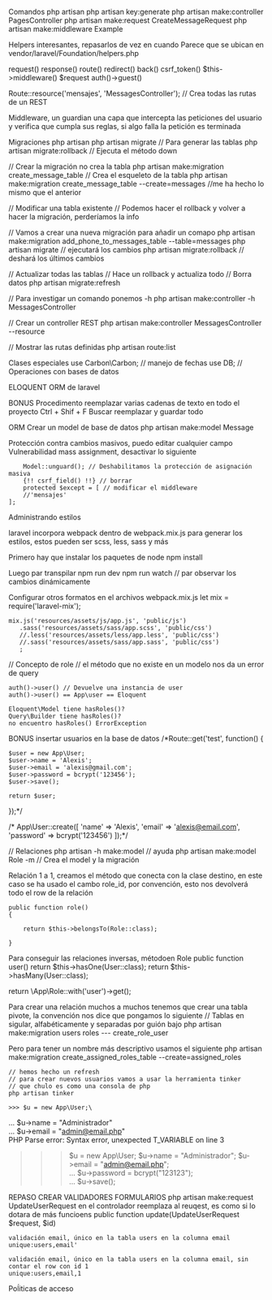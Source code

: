 Comandos php artisan
	php artisan key:generate
	php artisan make:controller PagesController
	php artisan make:request CreateMessageRequest
	php artisan make:middleware Example

Helpers interesantes, repasarlos de vez en cuando
Parece que se ubican en vendor/laravel/Foundation/helpers.php

request()
response()
route()
redirect()
back()
csrf_token()
$this->middleware()
$request
auth()->guest()

Route::resource('mensajes', 'MessagesController'); // Crea todas las rutas de un REST

Middleware, un guardian una capa que intercepta las peticiones del usuario y verifica que cumpla sus reglas, si algo falla la petición es terminada


Migraciones php artisan
php artisan migrate // Para generar las tablas
php artisan migrate:rollback // Ejecuta el método down

// Crear la migración no crea la tabla
php artisan make:migration create_message_table // Crea el esqueleto de la tabla
php artisan make:migration create_message_table --create=messages //me ha hecho lo mismo que el anterior

// Modificar una tabla existente
// Podemos hacer el rollback y volver a hacer la migración, perderíamos la info

// Vamos a crear una nueva migración para añadir un comapo
php artisan make:migration add_phone_to_messages_table --table=messages
php artisan migrate // ejecutará los cambios
php artisan migrate:rollback // deshará los últimos cambios

// Actualizar todas las tablas 
// Hace un rollback y actualiza todo
// Borra datos
php artisan migrate:refresh



// Para investigar un comando ponemos -h
php artisan make:controller -h MessagesController

// Crear un controller REST
php artisan make:controller MessagesController --resource

// Mostrar las rutas definidas
php artisan route:list

Clases especiales
use Carbon\Carbon; // manejo de fechas
use DB; // Operaciones con bases de datos

ELOQUENT
ORM de laravel


BONUS
Procedimento reemplazar varias cadenas de texto en todo el proyecto
	Ctrl + Shif + F
Buscar reemplazar y guardar todo


ORM
Crear un model de base de datos
php artisan make:model Message

Protección contra cambios masivos, puedo editar cualquier campo
Vulnerabilidad mass assignment, desactivar lo siguiente



        Model::unguard(); // Deshabilitamos la protección de asignación masiva
        {!! csrf_field() !!} // borrar
        protected $except = [ // modificar el middleware
        //'mensajes'
    ];

Administrando estilos

laravel incorpora webpack dentro de webpack.mix.js para generar los estilos, estos pueden ser scss, less, sass y más

Primero hay que instalar los paquetes de node
	npm install

Luego par transpilar
	npm run dev
	npm run watch // par observar los cambios dinámicamente

Configurar otros formatos en el archivos webpack.mix.js
	let mix = require('laravel-mix');

	mix.js('resources/assets/js/app.js', 'public/js')
	   .sass('resources/assets/sass/app.scss', 'public/css')
	   //.less('resources/assets/less/app.less', 'public/css')
	   //.sass('resources/assets/sass/app.sass', 'public/css')
	   ;

// Concepto de role
// el método que no existe en un modelo nos da un error de query

	auth()->user() // Devuelve una instancia de user
	auth()->user() == App\user == Eloquent

	Eloquent\Model tiene hasRoles()?
	Query\Builder tiene hasRoles()?
	no encuentro hasRoles() ErrorException













BONUS insertar usuarios en la base de datos
/*Route::get('test', function() {

	$user = new App\User;
	$user->name = 'Alexis';
	$user->email = 'alexis@gmail.com';
	$user->password = bcrypt('123456');
	$user->save();

	return $user;

});*/

/* App\User::create([
	'name' => 'Alexis',
	'email' => 'alexis@email.com',
	'password' => bcrypt('123456')
]);*/


// Relaciones
php artisan -h make:model // ayuda
php artisan make:model Role -m // Crea el model y la migración

Relación 1 a 1, creamos el método que conecta con la clase destino, en este caso se ha usado el cambo role_id, por convención, esto nos devolverá todo el row de la relación

    public function role()
    {

        return $this->belongsTo(Role::class);

    }

Para conseguir las relaciones inversas, métodoen Role
public function user()
	return $this->hasOne(User::class);
	return $this->hasMany(User::class);

return \App\Role::with('user')->get();


Para crear una relación muchos a muchos tenemos que crear una tabla pivote, la convención nos dice que pongamos lo siguiente
// Tablas en sigular, alfabéticamente y separadas por guión bajo
	php artisan make:migration users roles --- create_role_user

Pero para tener un nombre más descriptivo usamos el siguiente
	php artisan make:migration create_assigned_roles_table --create=assigned_roles

	// hemos hecho un refresh
	// para crear nuevos usuarios vamos a usar la herramienta tinker
	// que chulo es como una consola de php
	php artisan tinker

	>>> $u = new App\User;\
... $u->name = "Administrador"\
... $u->email = "admin@email.php"\
PHP Parse error: Syntax error, unexpected T_VARIABLE on line 3
>>> $u = new App\User;                                                                                                         $u->name = "Administrador";                                                                                                    $u->email = "admin@email.php";\
... $u->password = bcrypt("123123");\
... $u->save();


REPASO CREAR VALIDADORES FORMULARIOS
php artisan make:request UpdateUserRequest
en el controlador reemplaza al reuqest, es como si lo dotara de más funcioens
	public function update(UpdateUserRequest $request, $id)

	validación email, único en la tabla users en la columna email
	unique:users,email'

	validación email, único en la tabla users en la columna email, sin contar el row con id 1
	unique:users,email,1


Poĺiticas de acceso